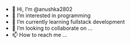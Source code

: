 - 👋 Hi, I’m @anushka2802 
- 👀 I’m interested in programming
- 🌱 I’m currently learning fullstack development
- 💞️ I’m looking to collaborate on ...
- 📫 How to reach me ...

<!---
anushka2802/anushka2802 is a ✨ special ✨ repository because its `README.md` (this file) appears on your GitHub profile.
You can click the Preview link to take a look at your changes.
--->
